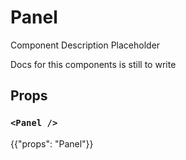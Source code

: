 # Panel

<p class="description">Component Description Placeholder</p>

Docs for this components is still to write

## Props

### `<Panel />`

{{"props": "Panel"}}